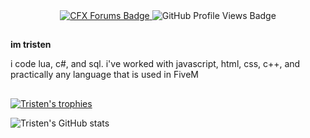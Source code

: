 <div id="header" align="center">
  <div id="badges" align="center">
    <a href="https://forum.cfx.re/u/tristen/">
      <img src="https://img.shields.io/badge/cfx%20forums%20profile-orange" alt="CFX Forums Badge"/>
    </a>
    <img src="https://komarev.com/ghpvc/?username=tris-ten&style=flat-square&color=blue" alt="GitHub Profile Views Badge"/>
  </div>
</div>

##
**im tristen** 

i code lua, c#, and sql. i've worked with javascript, html, css, c++, and practically any language that is used in FiveM

##
[![Tristen's trophies](https://github-profile-trophy.vercel.app/?username=tris-ten&theme=darkhub&hide_border=true)](https://github.com/ryo-ma/github-profile-trophy)

![Tristen's GitHub stats](https://my-github-readme-stats-tris-tens-projects.vercel.app/api?username=tris-ten&count_private=true&show_icons=true&include_all_commits=true&show=reviews,prs_merged&hide=stars&theme=dark&hide_border=true&hide_title=true&hide_rank=true) 
